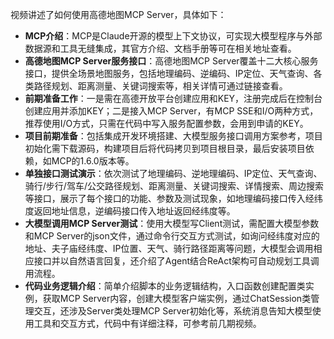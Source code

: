 
视频讲述了如何使用高德地图MCP Server，具体如下：
- **MCP介绍**：MCP是Claude开源的模型上下文协议，可实现大模型程序与外部数据源和工具无缝集成，其官方介绍、文档手册等可在相关地址查看。
- **高德地图MCP Server服务接口**：高德地图MCP Server覆盖十二大核心服务接口，提供全场景地图服务，包括地理编码、逆编码、IP定位、天气查询、各类路径规划、距离测量、关键词搜索等，相关详情可通过链接查看。
- **前期准备工作**：一是需在高德开放平台创建应用和KEY，注册完成后在控制台创建应用并添加KEY；二是接入MCP Server，有MCP SSE和I/O两种方式，推荐使用I/O方式，只需在代码中写入服务配置参数，会用到申请的KEY。
- **项目前期准备**：包括集成开发环境搭建、大模型服务接口调用方案参考，项目初始化需下载源码，构建项目后将代码拷贝到项目根目录，最后安装项目依赖，如MCP的1.6.0版本等。
- **单独接口测试演示**：依次测试了地理编码、逆地理编码、IP定位、天气查询、骑行/步行/驾车/公交路径规划、距离测量、关键词搜索、详情搜索、周边搜索等接口，展示了每个接口的功能、参数及测试现象，如地理编码接口传入经纬度返回地址信息，逆编码接口传入地址返回经纬度等。
- **大模型调用MCP Server测试**：使用大模型写Client测试，需配置大模型参数和MCP Server的json文件，通过命令行交互方式测试，如询问经纬度对应的地址、夫子庙经纬度、IP位置、天气、骑行路径距离等问题，大模型会调用相应接口并以自然语言回复，还介绍了Agent结合ReAct架构可自动规划工具调用流程。
- **代码业务逻辑介绍**：简单介绍脚本的业务逻辑结构，入口函数创建配置类实例，获取MCP Server内容，创建大模型客户端实例，通过ChatSession类管理交互，还涉及Server类处理MCP Server初始化等，系统消息告知大模型使用工具和交互方式，代码中有详细注释，可参考前几期视频。
